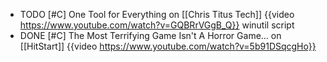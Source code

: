 - TODO [#C] One Tool for Everything on [[Chris Titus Tech]]
  {{video https://www.youtube.com/watch?v=GQBRrVGgB_Q}}
  winutil script
- DONE [#C] The Most Terrifying Game Isn't A Horror Game... on [[HitStart]]
  {{video https://www.youtube.com/watch?v=5b91DSqcgHo}}